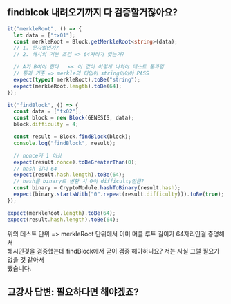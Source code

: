 ## findblcok 내려오기까지 다 검증할거잖아요?

```ts
it("merkleRoot", () => {
  let data = ["tx01"];
  const merkleRoot = Block.getMerkleRoot<string>(data);
  // 1. 문자열인가?
  // 2. 해시의 기본 조건 => 64자리가 맞는가?

  // A가 B여야 한다   << 이 값이 이렇게 나와야 테스트 통과임
  // 통과 기준 => merkle의 타입이 string이어야 PASS
  expect(typeof merkleRoot).toBe("string");
  expect(merkleRoot.length).toBe(64);
});

it("findBlock", () => {
  const data = ["tx02"];
  const block = new Block(GENESIS, data);
  block.difficulty = 4;

  const result = Block.findBlock(block);
  console.log("findBlock", result);

  // nonce가 1 이상
  expect(result.nonce).toBeGreaterThan(0);
  // hash 길이 64
  expect(result.hash.length).toBe(64);
  // hash를 binary로 변환 시 0이 difficulty만큼?
  const binary = CryptoModule.hashToBinary(result.hash);
  expect(binary.startsWith("0".repeat(result.difficulty))).toBe(true);
});
```

```ts
expect(merkleRoot.length).toBe(64);
expect(result.hash.length).toBe(64);
```

위의 테스트 단위 => merkleRoot 단위에서 이미 머클 루트 길이가 64자리인걸 증명해서  
해시인것을 검증했는데
findBlock에서 굳이 검증 해야하나요? 저는 사실 그럴 필요가 없을 것 같아서  
뺐습니다.

## 교강사 답변: 필요하다면 해야겠죠?
